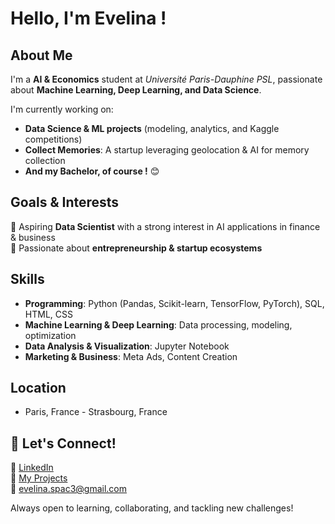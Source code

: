 # Hello, I'm Evelina !  

## About Me  
I'm a **AI & Economics** student at *Université Paris-Dauphine PSL*, passionate about **Machine Learning, Deep Learning, and Data Science**. 

I'm currently working on:  
- **Data Science & ML projects** (modeling, analytics, and Kaggle competitions)  
- **Collect Memories**: A startup leveraging geolocation & AI for memory collection
- **And my Bachelor, of course !** 😊   

## Goals & Interests  
🔹 Aspiring **Data Scientist** with a strong interest in AI applications in finance & business  
🔹 Passionate about **entrepreneurship & startup ecosystems**  

## Skills  
- **Programming**: Python (Pandas, Scikit-learn, TensorFlow, PyTorch), SQL, HTML, CSS 
- **Machine Learning & Deep Learning**: Data processing, modeling, optimization  
- **Data Analysis & Visualization**: Jupyter Notebook 
- **Marketing & Business**: Meta Ads, Content Creation

## Location
- Paris, France - Strasbourg, France

## 📌 Let's Connect!  
💼 [LinkedIn](https://www.linkedin.com/in/evelina-spac/)  
📂 [My Projects](https://github.com/spacev33)  
📧 evelina.spac3@gmail.com  

Always open to learning, collaborating, and tackling new challenges!  
